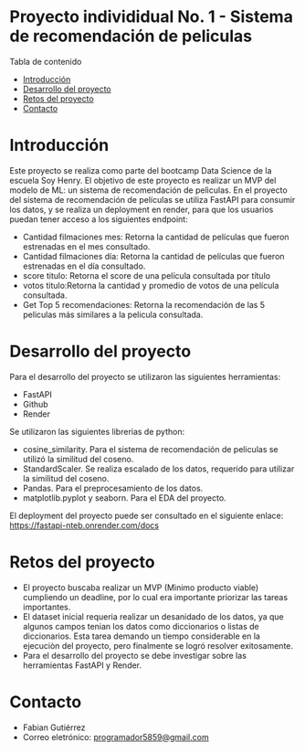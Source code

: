 # Proyecto individidual No. 1 - Sistema de recomendación de peliculas

Tabla de contenido
- [Introducción](#introducción)
- [Desarrollo del proyecto](#desarrollo-del-proyecto)
- [Retos del proyecto](#retos-del-proyecto)
- [Contacto](#contacto)

# Introducción
Este proyecto se realiza como parte del bootcamp Data Science de la escuela Soy Henry. 
El objetivo de este proyecto es realizar un MVP del modelo de ML: un sistema de recomendación de pelìculas. 
En el proyecto del sistema de recomendación de películas se utiliza FastAPI para consumir los datos, y se realiza un deployment en render, para que los usuarios puedan tener acceso a los siguientes endpoint:
- Cantidad filmaciones mes: Retorna la cantidad de películas que fueron estrenadas en el mes consultado.
- Cantidad filmaciones día: Retorna la cantidad de películas que fueron estrenadas en el día consultado.
- score titulo: Retorna el score de una película consultada por título
- votos titulo:Retorna la cantidad y promedio de votos de una película consultada.
- Get Top 5 recomendaciones: Retorna la recomendación de las 5 peliculas más similares a la pelicula consultada. 

# Desarrollo del proyecto
Para el desarrollo del proyecto se utilizaron las siguientes herramientas:
- FastAPI
- Github
- Render

Se utilizaron las siguientes librerias de python:
- cosine_similarity. Para el sistema de recomendación de peliculas se utilizó la similitud del coseno.
- StandardScaler. Se realiza escalado de los datos, requerido para utilizar la similitud del coseno.
- Pandas. Para el preprocesamiento de los datos.
- matplotlib.pyplot y seaborn. Para el EDA del proyecto.

El deployment del proyecto puede ser consultado en el siguiente enlace:
https://fastapi-nteb.onrender.com/docs

# Retos del proyecto
- El proyecto buscaba realizar un MVP (Mìnimo producto viable) cumpliendo un deadline, por lo cual era importante priorizar las tareas importantes.
- El dataset inicial requeria realizar un desanidado de los datos, ya que algunos campos tenian los datos como diccionarios o listas de diccionarios. Esta tarea demando un tiempo considerable en la ejecuciòn del proyecto, pero finalmente se logró resolver exitosamente.
- Para el desarrollo del proyecto se debe investigar sobre las herramientas FastAPI y Render.
  

# Contacto
- Fabian Gutiérrez
- Correo eletrónico: programador5859@gmail.com
